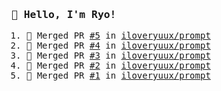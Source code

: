 <samp>

### 👋 Hello, I'm Ryo!
<!--START_SECTION:activity-->
1. 🎉 Merged PR [#5](https://github.com/iloveryuux/prompt/pull/5) in [iloveryuux/prompt](https://github.com/iloveryuux/prompt)
2. 🎉 Merged PR [#4](https://github.com/iloveryuux/prompt/pull/4) in [iloveryuux/prompt](https://github.com/iloveryuux/prompt)
3. 🎉 Merged PR [#3](https://github.com/iloveryuux/prompt/pull/3) in [iloveryuux/prompt](https://github.com/iloveryuux/prompt)
4. 🎉 Merged PR [#2](https://github.com/iloveryuux/prompt/pull/2) in [iloveryuux/prompt](https://github.com/iloveryuux/prompt)
5. 🎉 Merged PR [#1](https://github.com/iloveryuux/prompt/pull/1) in [iloveryuux/prompt](https://github.com/iloveryuux/prompt)
<!--END_SECTION:activity-->